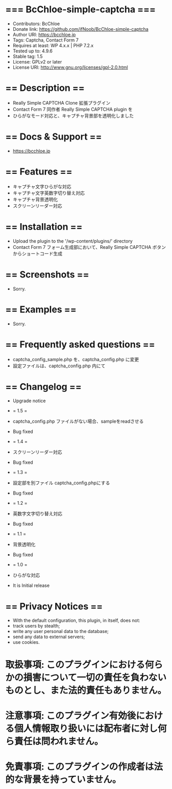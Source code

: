 # === BcChloe-simple-captcha ===
* Contributors: BcChloe
* Donate link: https://github.com/ifNoob/BcChloe-simple-captcha
* Author URI: https://bcchloe.jp
* Tags: Captcha, Contact Form 7
* Requires at least: WP 4.x.x | PHP 7.2.x
* Tested up to: 4.9.6
* Stable tag: 1.5
* License: GPLv2 or later
* License URI: http://www.gnu.org/licenses/gpl-2.0.html

# == Description ==
* Really Simple CAPTCHA Clone 拡張プラグイン
* Contact Form 7 同作者 Really Simple CAPTCHA plugin を
* ひらがなモード対応と、キャプチャ背景部を透明化しました 

# == Docs & Support ==
* https://bcchloe.jp

# == Features ==
* キャプチャ文字ひらがな対応
* キャプチャ文字英数字切り替え対応
* キャプチャ背景透明化
* スクリーンリーダー対応

# == Installation ==
* Upload the plugin to the '/wp-content/plugins/' directory
* Contact Form 7 フォーム生成部において、Really Simple CAPTCHA ボタンからショートコード生成

# == Screenshots ==
* Sorry.

# == Examples ==
* Sorry.

# == Frequently asked questions ==
* captcha_config_sample.php を、captcha_config.php に変更
* 設定ファイルは、captcha_config.php 内にて

# == Changelog ==
* Upgrade notice
* = 1.5 =
* captcha_config.php ファイルがない場合、sampleをreadさせる
*  Bug fixed

* = 1.4 =
* スクリーンリーダー対応
* Bug fixed

* = 1.3 =
* 設定部を別ファイル captcha_config.phpにする
* Bug fixed

* = 1.2 =
* 英数字文字切り替え対応
* Bug fixed

* = 1.1 =
* 背景透明化
* Bug fixed

* = 1.0 =
*  ひらがな対応
* It is Initial release

# == Privacy Notices ==
* With the default configuration, this plugin, in itself, does not:
* track users by stealth;
* write any user personal data to the database;
* send any data to external servers;
* use cookies.

# 取扱事項: このプラグインにおける何らかの損害について一切の責任を負わないものとし、また法的責任もありません。
# 注意事項: このプラグイン有効後における個人情報取り扱いには配布者に対し何ら責任は問われません。
# 免責事項: このプラグインの作成者は法的な背景を持っていません。
